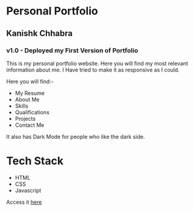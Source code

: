 # Personal Portfolio
## Kanishk Chhabra

### v1.0 - Deployed my First Version of Portfolio

This is my personal portfolio website. Here you will find my most relevant information about me. I Have tried to make it as responsive as I could.

Here you will find:-
- My Resume
- About Me
- Skills
- Qualifications
- Projects
- Contact Me

It also has Dark Mode for people who like the dark side.

# Tech Stack
* HTML
* CSS
* Javascript

Access it <a href = "https://kanishkchhabra.in/">here</a>
